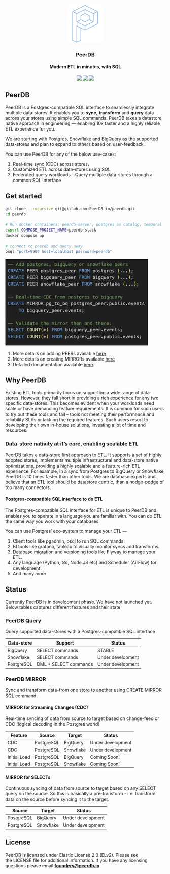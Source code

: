 
<div align="center">
<img class="img-fluid" src="images/logo-light-transparent_copy_2.png" alt="img-verification" width="120" height="120">
<h3>PeerDB</h3>
<h4>Modern ETL in minutes, with SQL<h4>
<a href="https://github.com/Peerdb-io/peerdb/actions/workflows/ci.yml"><img src="https://github.com/PEerDB-io/peerdb/actions/workflows/ci.yml/badge.svg"/></a>
<a href="https://github.com/PeerDB-io/peerdb/blob/main/LICENSE.md"><img src="https://badgen.net/badge/License/Elv2/green?icon=github"/></a>
<a href="https://join.slack.com/t/peerdb-public/shared_invite/zt-1wo9jydev-EXInbMtCtpAKFFWdi7QvLQ"><img src="https://img.shields.io/badge/slack-peerdb-brightgreen.svg?logo=slack" /></a>
</div>

## PeerDB

PeerDB is a Postgres-compatible SQL interface to seamlessly integrate multiple data-stores. It enables you to **sync**, **transform** and **query** data across your stores using simple SQL commands. PeerDB takes a datastore native approach in engineering — enabling 10x faster and a highly reliable ETL experience for you.

We are starting with Postgres, Snowflake and BigQuery as the supported data-stores and plan to expand to others based on user-feedback.

You can use PeerDB for any of the below use-cases:

1. Real-time sync (CDC) across stores.
2. Customized ETL across data-stores using SQL
3. Federated query workloads - Query multiple data-stores through a common SQL interface

## Get started

```bash
git clone --recursive git@github.com:PeerDB-io/peerdb.git
cd peerdb

# Run docker containers: peerdb-server, postgres as catalog, temporal
export COMPOSE_PROJECT_NAME=peerdb-stack
docker compose up

# connect to peerdb and query away
psql "port=9900 host=localhost password=peerdb"
```

<img class="img-fluid" src="images/peerdb_getstarted.jpg" alt="img-verification" width="450" height="272">

1. More details on adding PEERs available [here](https://docs.peerdb.io/sql/commands/create-peer)
2. More details on creating MIRRORs available [here](https://docs.peerdb.io/sql/commands/create-mirror)
3. Detailed documentation available [here](https://docs.peerdb.io).

## Why PeerDB

Existing ETL tools primarily focus on supporting a wide range of data-stores. However, they fall short in providing a rich experience for any two specific data-stores. This becomes evident when your workloads need scale or have demanding feature requirements. It is common for such users to try out these tools and fail – tools not meeting their performance and reliability SLAs or lacking the required features. Such users resort to developing their own in-house solutions, investing a lot of time and resources.

### Data-store nativity at it’s core, enabling scalable ETL

PeerDB takes a data-store first approach to ETL. It supports a set of highly adopted stores, implements multiple infrastructural and data-store native optimizations, providing a highly scalable and a feature-rich ETL experience. For example, in a sync from Postgres to BigQuery or Snowflake, PeerDB is 10 times faster than other tools. We are database experts and believe that an ETL tool should be datastore centric, than a hodge-podge of too many connectors.

#### **Postgres-compatible SQL interface to do ETL**

The Postgres-compatible SQL interface for ETL is unique to PeerDB and enables you to operate in a language you are familiar with. You can do ETL the same way you work with your databases.

You can use Postgres’ eco-system to manage your ETL —

1. Client tools like pgadmin, psql to run SQL commands.
2. BI tools like grafana, tableau to visually monitor syncs and transforms.
3. Database migration and versioning tools like Flyway to manage your ETL.
4. Any language (Python, Go, Node.JS etc) and Scheduler (AirFlow) for development.
5. And many more

## Status

Currently PeerDB is in development phase. We have not launched yet. Below tables captures different features and their state

### PeerDB Query

Query supported data-stores with a Postgres-compatible SQL interface

| Data-store | Support | Status |
| --- | --- | --- |
| BigQuery | SELECT commands | STABLE |
| Snowflake | SELECT commands | Under development |
| PostgreSQL | DML + SELECT commands | Under development |

### PeerDB MIRROR

Sync and transform data-from one store to another using CREATE MIRROR SQL command.

#### MIRROR for Streaming Changes (CDC)

Real-time syncing of data from source to target based on change-feed or CDC (logical decoding in the Postgres world)

| Feature | Source | Target | Status |
| --- | --- | --- | --- |
| CDC | PostgreSQL | BigQuery | Under development |
| CDC | PostgreSQL | Snowflake | Under development |
| Initial Load | PostgreSQL | BigQuery | Coming Soon! |
| Initial Load | PostgreSQL | Snowflake | Coming Soon! |

#### MIRROR for SELECTs

Continuous syncing of data from source to target based on any SELECT query on the source. So this is basically a pre-transform - i.e. transform data on the source before syncing it to the target.

| Source | Target | Status |
| --- | --- | --- |
| PostgreSQL | BigQuery | Under development |
| PostgreSQL | Snowflake | Under development |

## License

PeerDB is licensed under Elastic License 2.0 (ELv2). Please see the LICENSE file for additional information. If you have any licensing questions please email **<founders@peerdb.io>**
